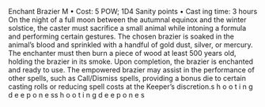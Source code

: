 Enchant Brazier M
• Cost:  5 POW; 1D4 Sanity points 
•
 Cast
ing time: 3 hours
On the night of a full moon between the autumnal equinox 
and the winter solstice, the caster must sacrifice a small 
animal while intoning a formula and performing certain 
gestures. The chosen brazier is soaked in the animal’s 
blood and sprinkled with a handful of gold dust, silver, or 
mercury. The enchanter must then burn a piece of wood 
at least 500 years old, holding the brazier in its smoke. 
Upon completion, the brazier is enchanted and ready to 
use. The empowered brazier may assist in the performance 
of other spells, such as Call/Dismiss spells, providing a 
bonus die to certain casting rolls or reducing spell costs 
at the Keeper’s discretion.s 
h 
o 
o 
t 
i 
n 
g 
d 
e e 
p 
o 
n 
e 
ss 
h 
o 
o 
t 
i 
n 
g 
d 
e e 
p 
o 
n 
e 
s
